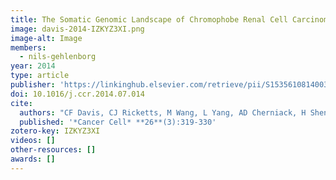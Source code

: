```yaml
---
title: The Somatic Genomic Landscape of Chromophobe Renal Cell Carcinoma
image: davis-2014-IZKYZ3XI.png
image-alt: Image
members:
  - nils-gehlenborg
year: 2014
type: article
publisher: 'https://linkinghub.elsevier.com/retrieve/pii/S1535610814003043'
doi: 10.1016/j.ccr.2014.07.014
cite:
  authors: "CF Davis, CJ Ricketts, M Wang, L Yang, AD Cherniack, H Shen, C Buhay, H Kang, SC Kim, CC Fahey, KE Hacker, G Bhanot, DA Gordenin, A Chu, PH Gunaratne, M Biehl, S Seth, BA Kaipparettu, CA Bristow, LA Donehower, EM Wallen, AB Smith, SK Tickoo, P Tamboli, V Reuter, LS Schmidt, JJ Hsieh, TK Choueiri, AA Hakimi, L Chin, M Meyerson, R Kucherlapati, WY Park, AG Robertson, PW Laird, EP Henske, DJ Kwiatkowski, PJ Park, M Morgan, B Shuch, D Muzny, DA Wheeler, WM Linehan, RA Gibbs, WK Rathmell, CJ Creighton, CJ Creighton, CF Davis, M Morgan, PH Gunaratne, LA Donehower, BA Kaipparettu, DA Wheeler, RA Gibbs, S Signoretti, AD Cherniack, AG Robertson, A Chu, TK Choueiri, EP Henske, DJ Kwiatkowski, V Reuter, JJ Hsieh, AA Hakimi, SK Tickoo, C Ricketts, WM Linehan, LS Schmidt, DA Gordenin, G Bhanot, M Seiler, P Tamboli, WK Rathmell, CC Fahey, KE Hacker, AB Smith, EM Wallen, H Shen, PW Laird, B Shuch, D Muzny, C Buhay, M Wang, H Chao, M Dahdouli, L Xi, N Kakkar, JG Reid, B Downs, J Drummond, D Morton, H Doddapaneni, L Lewis, A English, Q Meng, C Kovar, Q Wang, W Hale, A Hawes, D Kalra, K Walker, BA Murray, C Sougnez, G Saksena, SL Carter, SE Schumacher, B Tabak, TI Zack, G Getz, R Beroukhim, SB Gabriel, M Meyerson, A Ally, M Balasundaram, I Birol, D Brooks, YSN Butterfield, E Chuah, A Clarke, N Dhalla, R Guin, RA Holt, K Kasaian, D Lee, HI Li, E Lim, Y Ma, M Mayo, RA Moore, AJ Mungall, JE Schein, P Sipahimalani, A Tam, N Thiessen, T Wong, SJM Jones, MA Marra, JT Auman, D Tan, S Meng, CD Jones, KA Hoadley, PA Mieczkowski, LE Mose, SR Jefferys, J Roach, U Veluvolu, MD Wilkerson, S Waring, E Buda, J Wu, T Bodenheimer, AP Hoyle, JV Simons, MG Soloway, S Balu, JS Parker, DN Hayes, CM Perou, DJ Weisenberger, MS Bootwalla, T Triche, PH Lai, DJ Van\_Den\_Berg, SB Baylin, F Chen, C Coarfa, MS Noble, D DiCara, H Zhang, J Cho, DI Heiman, N Gehlenborg, D Voet, P Lin, S Frazer, P Stojanov, Y Liu, L Zou, J Kim, MS Lawrence, L Chin, L Yang, S Seth, CA Bristow, A Protopopov, X Song, J Zhang, A Pantazi, A Hadjipanayis, E Lee, LJ Luquette, S Lee, M Parfenov, N Santoso, J Seidman, AW Xu, R Kucherlapati, PJ Park, H Kang, J Lee, SA Roberts, LJ Klimczak, D Fargo, M Lang, YL Choi, SC Kim, JK Lee, WY Park, W Wang, Y Fan, J Ahn, R Akbani, JN Weinstein, D Haussler, S Ma, A Radenbaugh, J Zhul, M Biehl, TM Lichtenberg, E Zmuda, AD Black, B Hanf, NC Ramirez, L Wise, J Bowen, KM Leraas, TM Hall, JM Gastier-Foster, WG Kaelin, L Thorne, L Boice, M Huang, C Vocke, J Peterson, R Worrell, M Merino, BA Czerniak, KD Aldape, CG Wood, PT Spellman, MB Atkins, J Cheville, RH Thompson, MA Jensen, T Pihl, Y Wan, B Ayala, J Baboud, S Velaga, J Walton, J Liu, S Chudamani, Y Wu, M Sheth, KR Mills\_Shaw, JA Demchok, T Davidsen, L Yang, Z Wang, RW Tarnuzzer, J Zhang, G Eley, I Felau, JC Zenklusen, CM Hutter, MS Guyer, BA Ozenberger, HJ Sofia"
  published: '*Cancer Cell* **26**(3):319-330'
zotero-key: IZKYZ3XI
videos: []
other-resources: []
awards: []
---
```


